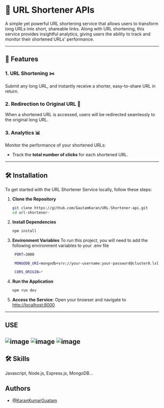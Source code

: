 # 🔗 URL Shortener APIs

A simple yet powerful URL shortening service that allows users to transform long URLs into short, shareable links. Along with URL shortening, this service provides insightful analytics, giving users the ability to track and monitor their shortened URLs' performance.

---

## 🚀 Features

### 1. URL Shortening ✂️

Submit any long URL, and instantly receive a shorter, easy-to-share URL in return.

### 2. Redirection to Original URL 🔁

When a shortened URL is accessed, users will be redirected seamlessly to the original long URL.

### 3. Analytics 📊

Monitor the performance of your shortened URLs:

- Track the **total number of clicks** for each shortened URL.

---

## 🛠️ Installation

To get started with the URL Shortener Service locally, follow these steps:

1. **Clone the Repository**
   ```bash
   git clone https://github.com/GautamKaran/URL-Shortener-api.git
   cd url-shortener-
   ```
2. **Install Dependencies**
   ```bash
   npm install
   ```
3. **Environment Variables**
  To run this project, you will need to add the following environment variables to your .env file
    ```bash
     PORT=3000

     MONGODB_URI=mongodb+srv://your-username:your-password@cluster0.lxl3fsq.mongodb.net

     CORS_ORIGIN=*
   ```

4. **Run the Application**
   ```bash
   npm run dev
   ```
5. **Access the Service**: Open your browser and navigate to
   [ http://localhost:8000](http://localhost:8000)

---

## USE
![image](https://github.com/user-attachments/assets/b9346076-ec0a-4a8a-a660-883ee08db1ac)
![image](https://github.com/user-attachments/assets/2b7944bd-4f8c-4bc1-812f-9decf97d5c17)
![image](https://github.com/user-attachments/assets/79f5724f-8910-45d6-a022-9e6e4bfc5bac)
---


## 🛠 Skills
Javascript, Node.js, Express.js, MongoDB...

## Authors
- [@KaranKumarGuatam](https://github.com/karanGautam-dev)



